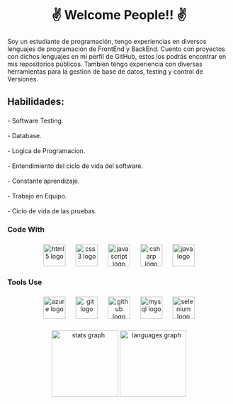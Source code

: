 <h1 align="center">✌️ Welcome People!! ✌️</h1>

###

<p align="left">Soy un estudiante de programación, tengo experiencias en diversos lenguajes de programación de FrontEnd y BackEnd. Cuento con proyectos con dichos lenguajes en mi perfil de GitHub, estos los podrás encontrar en mis repositorios públicos. Tambien tengo experiencia con diversas herramientas para la gestion de base de datos, testing y control de Versiones.</p>

###

<h2 align="left">Habilidades:</h2>

###

<p align="left">- Software Testing.<br><br>- Database.<br><br>- Logica de Programacion.<br><br>- Entendimiento del ciclo de vida del software.<br><br>- Constante aprendizaje.<br><br>- Trabajo en Equipo.<br><br>- Ciclo de vida de las pruebas.</p>

###

<h3 align="left">Code With</h3>

###

<div align="center">
  <img src="https://cdn.jsdelivr.net/gh/devicons/devicon/icons/html5/html5-original.svg" height="50" alt="html5 logo"  />
  <img width="15" />
  <img src="https://cdn.jsdelivr.net/gh/devicons/devicon/icons/css3/css3-original.svg" height="50" alt="css3 logo"  />
  <img width="15" />
  <img src="https://cdn.jsdelivr.net/gh/devicons/devicon/icons/javascript/javascript-original.svg" height="50" alt="javascript logo"  />
  <img width="15" />
  <img src="https://cdn.jsdelivr.net/gh/devicons/devicon/icons/csharp/csharp-original.svg" height="50" alt="csharp logo"  />
  <img width="15" />
  <img src="https://cdn.jsdelivr.net/gh/devicons/devicon/icons/java/java-original.svg" height="50" alt="java logo"  />
</div>

###

<h3 align="left">Tools Use</h3>

###

<div align="center">
  <img src="https://cdn.jsdelivr.net/gh/devicons/devicon/icons/azure/azure-original.svg" height="50" alt="azure logo"  />
  <img width="15" />
  <img src="https://cdn.jsdelivr.net/gh/devicons/devicon/icons/git/git-original.svg" height="50" alt="git logo"  />
  <img width="15" />
  <img src="https://cdn.jsdelivr.net/gh/devicons/devicon/icons/github/github-original.svg" height="50" alt="github logo"  />
  <img width="15" />
  <img src="https://cdn.jsdelivr.net/gh/devicons/devicon/icons/mysql/mysql-original.svg" height="50" alt="mysql logo"  />
  <img width="15" />
  <img src="https://cdn.jsdelivr.net/gh/devicons/devicon/icons/selenium/selenium-original.svg" height="50" alt="selenium logo"  />
</div>

###

<div align="center">
  <img src="https://github-readme-stats.vercel.app/api?username=ANDER40514&hide_title=false&hide_rank=false&show_icons=true&include_all_commits=true&count_private=true&disable_animations=false&theme=dracula&locale=en&hide_border=false&order=1" height="150" alt="stats graph"  />
  <img src="https://github-readme-stats.vercel.app/api/top-langs?username=ANDER40514&locale=en&hide_title=false&layout=compact&card_width=320&langs_count=5&theme=dracula&hide_border=false&order=2" height="150" alt="languages graph"  />
</div>

###
